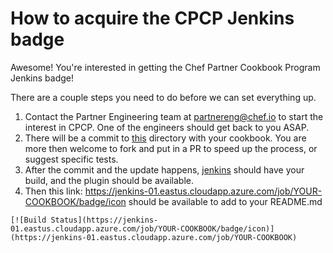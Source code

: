 # How to acquire the CPCP Jenkins badge

Awesome! You're interested in getting the Chef Partner Cookbook Program Jenkins badge!

There are a couple steps you need to do before we can set everything up.

1. Contact the Partner Engineering team at partnereng@chef.io to start the interest in CPCP. One of the engineers should get back to you ASAP.
1. There will be a commit to [this][jobs] directory with your cookbook. You are more then welcome to fork and put in a PR to speed up the process, or suggest specific tests.
1. After the commit and the update happens, [jenkins][jenkins] should have your build, and the plugin should be available.
1. Then this link: https://jenkins-01.eastus.cloudapp.azure.com/job/YOUR-COOKBOOK/badge/icon should be available to add to your README.md

```
[![Build Status](https://jenkins-01.eastus.cloudapp.azure.com/job/YOUR-COOKBOOK/badge/icon)](https://jenkins-01.eastus.cloudapp.azure.com/job/YOUR-COOKBOOK)
```

[jobs]: https://github.com/chef-partners/chef-partner-cookbook-program-jjb/tree/master/jobs
[jenkins]: https://jenkins-01.eastus.cloudapp.azure.com/#
